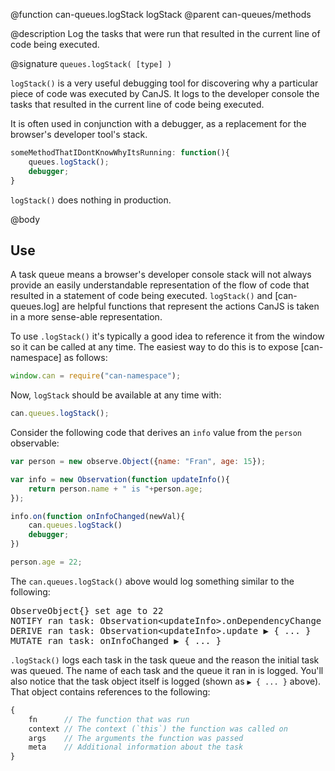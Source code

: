 @function can-queues.logStack logStack
@parent can-queues/methods

@description Log the tasks that were run that resulted in the current line of code
being executed.

@signature `queues.logStack( [type] )`

`logStack()` is a very useful debugging tool for discovering why a particular piece of code
was executed by CanJS. It logs to the developer console the tasks that resulted in the current line of
code being executed.

It is often used in conjunction with a debugger, as a replacement for the browser's developer tool's stack.

```js
someMethodThatIDontKnowWhyItsRunning: function(){
    queues.logStack();
    debugger;
}
```

`logStack()` does nothing in production.

@body

## Use

A task queue means a browser's developer console stack will not
always provide an easily understandable representation of the flow of code that resulted in
a statement of code being executed.  `logStack()` and [can-queues.log] are helpful functions
that represent the actions CanJS is taken in a more sense-able representation.

To use `.logStack()` it's typically a good idea to reference it from the window so it can be called at
any time.  The easiest way to do this is to expose [can-namespace] as follows:

```js
window.can = require("can-namespace");
```

Now, `logStack` should be available at any time with:

```js
can.queues.logStack();
```

Consider the following code that derives an `info` value from the `person` observable:

```js
var person = new observe.Object({name: "Fran", age: 15});

var info = new Observation(function updateInfo(){
    return person.name + " is "+person.age;
});

info.on(function onInfoChanged(newVal){
    can.queues.logStack()
    debugger;
})

person.age = 22;
```

The `can.queues.logStack()` above would log something similar to the following:

<pre>
ObserveObject{} set age to 22
NOTIFY ran task: Observation&lt;updateInfo&gt;.onDependencyChange &#x25B6; { ... }
DERIVE ran task: Observation&lt;updateInfo&gt;.update &#x25B6; { ... }
MUTATE ran task: onInfoChanged &#x25B6; { ... }
</pre>

`.logStack()` logs each task in the task queue and the reason the initial task was queued.  The name of
each task and the queue it ran in is logged.  You'll also notice that the task object itself
is logged (shown as <code>&#x25B6; { ... }</code> above).  That object contains references to the following:

```js
{
    fn      // The function that was run
    context // The context (`this`) the function was called on
    args    // The arguments the function was passed
    meta    // Additional information about the task
}
```
